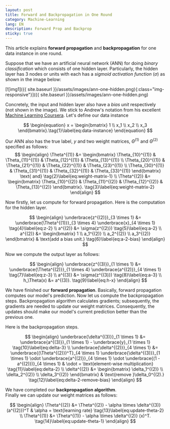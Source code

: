 ```yaml
---
layout: post
title: Forward and Backpropagation in One Round
category: Machine-Learning
lang: EN
description: Forward Prop and Backprop
sticky: true
---
```


This article explains **forward propagation** and **backpropagation** for one data instance in one round.

Suppose that we have an artificial neural network (ANN) for doing _binary classification_ which consists of one hidden layer. Particularly, the hidden layer has 3 nodes or units with each has a _sigmoid activation function_ ($\sigma$) as shown in the image below: 

[![img1]({{ site.baseurl }}/assets/images/ann-one-hidden.png){:class="img-responsive"}]({{ site.baseurl }}/assets/images/ann-one-hidden.png)

Concretely, the input and hidden layer also have a _bias unit_ respectively (not shown in the image). We stick to Andrew's notation from his excellent [Machine Learning Coursera](https://www.coursera.org/learn/machine-learning/home/welcome). Let's define our data instance

$$
	\begin{equation}
		x = \begin{bmatrix}
			1 \\ 
			x_1 \\
			x_2 \\
			x_3
		\end{bmatrix}.\tag{1}\label{eq:data-instance}
	\end{equation}
$$      

Our ANN also has the true label, $y$ and two weight matrices, $\Theta^{(1)}$ and $\Theta^{(2)}$ specified as follows:
$$
	\begin{align}
	\Theta^{(1)} &= \begin{bmatrix}
		\Theta_{10}^{(1)} & \Theta_{11}^{(1)} & \Theta_{12}^{(1)} & \Theta_{13}^{(1)} \\
		\Theta_{20}^{(1)} & \Theta_{21}^{(1)} & \Theta_{22}^{(1)} & \Theta_{23}^{(1)} \\
		\Theta_{30}^{(1)} & \Theta_{31}^{(1)} & \Theta_{32}^{(1)} & \Theta_{33}^{(1)} 
	\end{bmatrix} \text{ and} \tag{2}\label{eq:weight-matrix-1}   \\
	\Theta^{(2)} &= \begin{bmatrix}
		\Theta_{10}^{(2)} & \Theta_{11}^{(2)} & \Theta_{12}^{(2)} & \Theta_{13}^{(2)} 
	\end{bmatrix}. \tag{3}\label{eq:weight-matrix-2} 		
	\end{align}
$$

Now firstly, let us compute for forward propagation. Here is the computation for the hidden layer. 

$$
	\begin{align} 
		\underbrace{z^{(2)}}_{3 \times 1} &= \underbrace{\Theta^{(1)}}_{3 \times 4} \underbrace{x}_{4 \times 1} \tag{4}\label{eq:z-2} \\
		a^{(2)} &= \sigma(z^{(2)})  \tag{5}\label{eq:a-2} \\
		a^{(2)} &= \begin{bmatrix}
			1 \\
			a_1^{(2)} \\
			a_2^{(2)} \\
			a_3^{(2)}
		\end{bmatrix}  & \text{add a bias unit.} \tag{6}\label{eq:a-2-bias}
	\end{align}
$$

Now we compute the output layer as follows:

$$
	\begin{align} 
		\underbrace{z^{(3)}}_{1 \times 1} &= \underbrace{\Theta^{(2)}}_{1 \times 4} \underbrace{a^{(2)}}_{4 \times 1} \tag{7}\label{eq:z-3} \\
		a^{(3)} &= \sigma(z^{(3)})  \tag{8}\label{eq:a-3} \\
		h_\Theta(x) &= a^{(3)}. \tag{9}\label{eq:h-x}
	\end{align}
$$

We have finished our **forward propagation**. Basically, forward propagation computes our model's prediction. Now let us compute the backpropagation steps. Backpropagation algorithm calculates gradients; subsequently, the gradients are needed to update our weight matrices. Consequently, the updates should make our model's current prediction better than the previous one.

Here is the backpropagation steps.

$$
	\begin{align} 
		\underbrace{\delta^{(3)}}_{1 \times 1} &= \underbrace{a^{(3)}}_{1 \times 1} - \underbrace{y}_{1 \times 1} \tag{10}\label{eq:delta-3} \\
		\underbrace{\delta^{(2)}}_{4 \times 1} &= \underbrace{(\Theta^{(2)})^T}_{4 \times 1} \underbrace{\delta^{(3)}}_{1 \times 1} \odot \underbrace{a^{(2)}}_{4 \times 1} \odot \underbrace{(1 - a^{(2)})}_{4 \times 1} & \odot = \text{element-wise multiplication} \tag{11}\label{eq:delta-2} \\
		\delta^{(2)} &= \begin{bmatrix} 
			\delta_1^{(2)} \\
			\delta_2^{(2)} \\
			\delta_3^{(2)}
		\end{bmatrix} & \text{remove }\delta_0^{(2).} \tag{12}\label{eq:delta-2-remove-bias}
	\end{align}
$$

We have completed our **backpropagation algorithm**.    
Finally we can update our weight matrices as follows:

$$
	\begin{align}
		\Theta^{(2)} &= \Theta^{(2)} - \alpha \times \delta^{(3)} (a^{(2)})^T & \alpha = \text{learning rate} \tag{13}\label{eq:update-theta-2} \\
		\Theta^{(1)} &= \Theta^{(1)} - \alpha \times \delta^{(2)} (x)^T. \tag{14}\label{eq:update-theta-1} 		
	\end{align}
$$
